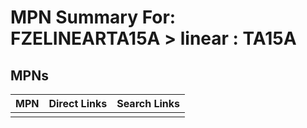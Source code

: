 



# MPN Summary For: FZELINEARTA15A > linear : TA15A

## MPNs
  

|MPN|Direct Links|Search Links|
| :--- | :--- | :--- |
||||

